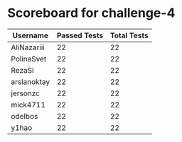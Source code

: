 # Scoreboard for challenge-4
| Username   | Passed Tests | Total Tests |
|------------|--------------|-------------|
| AliNazariii | 22 | 22 |
| PolinaSvet | 22 | 22 |
| RezaSi | 22 | 22 |
| arslanoktay | 22 | 22 |
| jersonzc | 22 | 22 |
| mick4711 | 22 | 22 |
| odelbos | 22 | 22 |
| y1hao | 22 | 22 |
